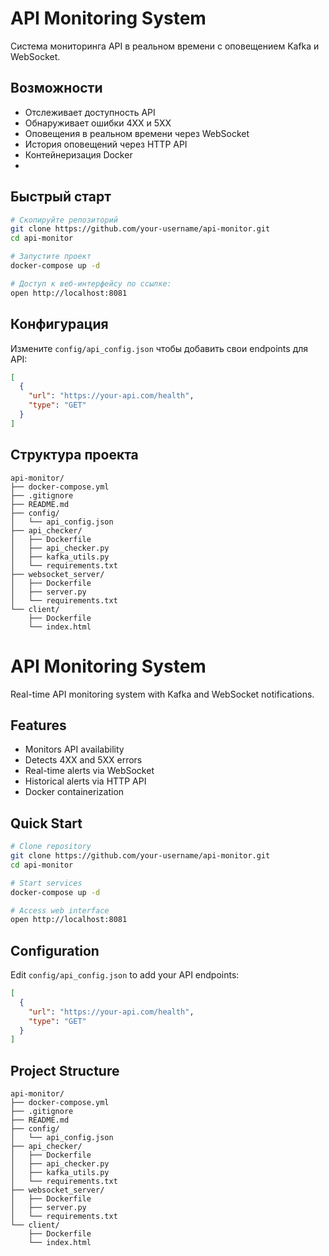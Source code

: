 # API Monitoring System




Система мониторинга API в реальном времени с оповещением Kafka и WebSocket.

## Возможности
- Отслеживает доступность API
- Обнаруживает ошибки 4XX и 5XX
- Оповещения в реальном времени через WebSocket
- История оповещений через HTTP API
- Контейнеризация Docker
- 
## Быстрый старт

```bash
# Скопируйте репозиторий
git clone https://github.com/your-username/api-monitor.git
cd api-monitor

# Запустите проект
docker-compose up -d

# Доступ к веб-интерфейсу по ссылке:
open http://localhost:8081
```

## Конфигурация
Измените `config/api_config.json` чтобы добавить свои endpoints для API:

```json
[
  {
    "url": "https://your-api.com/health",
    "type": "GET"
  }
]
```

## Структура проекта
```
api-monitor/
├── docker-compose.yml
├── .gitignore
├── README.md
├── config/
│   └── api_config.json
├── api_checker/
│   ├── Dockerfile
│   ├── api_checker.py
│   ├── kafka_utils.py
│   └── requirements.txt
├── websocket_server/
│   ├── Dockerfile
│   ├── server.py
│   └── requirements.txt
└── client/
    ├── Dockerfile
    └── index.html
```


# API Monitoring System



Real-time API monitoring system with Kafka and WebSocket notifications.

## Features
- Monitors API availability
- Detects 4XX and 5XX errors
- Real-time alerts via WebSocket
- Historical alerts via HTTP API
- Docker containerization

## Quick Start

```bash
# Clone repository
git clone https://github.com/your-username/api-monitor.git
cd api-monitor

# Start services
docker-compose up -d

# Access web interface
open http://localhost:8081
```

## Configuration
Edit `config/api_config.json` to add your API endpoints:

```json
[
  {
    "url": "https://your-api.com/health",
    "type": "GET"
  }
]
```

## Project Structure
```
api-monitor/
├── docker-compose.yml
├── .gitignore
├── README.md
├── config/
│   └── api_config.json
├── api_checker/
│   ├── Dockerfile
│   ├── api_checker.py
│   ├── kafka_utils.py
│   └── requirements.txt
├── websocket_server/
│   ├── Dockerfile
│   ├── server.py
│   └── requirements.txt
└── client/
    ├── Dockerfile
    └── index.html
```